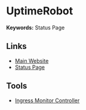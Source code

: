 # UptimeRobot

**Keywords:** Status Page

## Links

- [Main Website](https://uptimerobot.com)
- [Status Page](https://status.uptimerobot.com)

## Tools

- [Ingress Monitor Controller](/ingress-monitor-controller.md)
